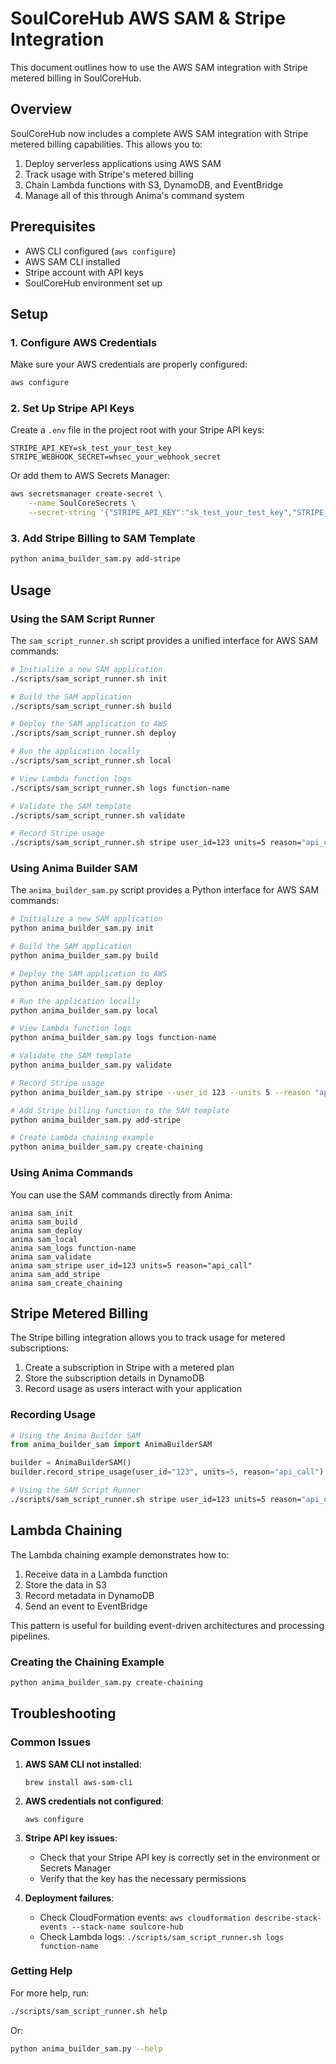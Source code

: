 # SoulCoreHub AWS SAM & Stripe Integration

This document outlines how to use the AWS SAM integration with Stripe metered billing in SoulCoreHub.

## Overview

SoulCoreHub now includes a complete AWS SAM integration with Stripe metered billing capabilities. This allows you to:

1. Deploy serverless applications using AWS SAM
2. Track usage with Stripe's metered billing
3. Chain Lambda functions with S3, DynamoDB, and EventBridge
4. Manage all of this through Anima's command system

## Prerequisites

- AWS CLI configured (`aws configure`)
- AWS SAM CLI installed
- Stripe account with API keys
- SoulCoreHub environment set up

## Setup

### 1. Configure AWS Credentials

Make sure your AWS credentials are properly configured:

```bash
aws configure
```

### 2. Set Up Stripe API Keys

Create a `.env` file in the project root with your Stripe API keys:

```
STRIPE_API_KEY=sk_test_your_test_key
STRIPE_WEBHOOK_SECRET=whsec_your_webhook_secret
```

Or add them to AWS Secrets Manager:

```bash
aws secretsmanager create-secret \
    --name SoulCoreSecrets \
    --secret-string '{"STRIPE_API_KEY":"sk_test_your_test_key","STRIPE_WEBHOOK_SECRET":"whsec_your_webhook_secret"}'
```

### 3. Add Stripe Billing to SAM Template

```bash
python anima_builder_sam.py add-stripe
```

## Usage

### Using the SAM Script Runner

The `sam_script_runner.sh` script provides a unified interface for AWS SAM commands:

```bash
# Initialize a new SAM application
./scripts/sam_script_runner.sh init

# Build the SAM application
./scripts/sam_script_runner.sh build

# Deploy the SAM application to AWS
./scripts/sam_script_runner.sh deploy

# Run the application locally
./scripts/sam_script_runner.sh local

# View Lambda function logs
./scripts/sam_script_runner.sh logs function-name

# Validate the SAM template
./scripts/sam_script_runner.sh validate

# Record Stripe usage
./scripts/sam_script_runner.sh stripe user_id=123 units=5 reason="api_call"
```

### Using Anima Builder SAM

The `anima_builder_sam.py` script provides a Python interface for AWS SAM commands:

```bash
# Initialize a new SAM application
python anima_builder_sam.py init

# Build the SAM application
python anima_builder_sam.py build

# Deploy the SAM application to AWS
python anima_builder_sam.py deploy

# Run the application locally
python anima_builder_sam.py local

# View Lambda function logs
python anima_builder_sam.py logs function-name

# Validate the SAM template
python anima_builder_sam.py validate

# Record Stripe usage
python anima_builder_sam.py stripe --user_id 123 --units 5 --reason "api_call"

# Add Stripe billing function to the SAM template
python anima_builder_sam.py add-stripe

# Create Lambda chaining example
python anima_builder_sam.py create-chaining
```

### Using Anima Commands

You can use the SAM commands directly from Anima:

```
anima sam_init
anima sam_build
anima sam_deploy
anima sam_local
anima sam_logs function-name
anima sam_validate
anima sam_stripe user_id=123 units=5 reason="api_call"
anima sam_add_stripe
anima sam_create_chaining
```

## Stripe Metered Billing

The Stripe billing integration allows you to track usage for metered subscriptions:

1. Create a subscription in Stripe with a metered plan
2. Store the subscription details in DynamoDB
3. Record usage as users interact with your application

### Recording Usage

```python
# Using the Anima Builder SAM
from anima_builder_sam import AnimaBuilderSAM

builder = AnimaBuilderSAM()
builder.record_stripe_usage(user_id="123", units=5, reason="api_call")
```

```bash
# Using the SAM Script Runner
./scripts/sam_script_runner.sh stripe user_id=123 units=5 reason="api_call"
```

## Lambda Chaining

The Lambda chaining example demonstrates how to:

1. Receive data in a Lambda function
2. Store the data in S3
3. Record metadata in DynamoDB
4. Send an event to EventBridge

This pattern is useful for building event-driven architectures and processing pipelines.

### Creating the Chaining Example

```bash
python anima_builder_sam.py create-chaining
```

## Troubleshooting

### Common Issues

1. **AWS SAM CLI not installed**:
   ```
   brew install aws-sam-cli
   ```

2. **AWS credentials not configured**:
   ```
   aws configure
   ```

3. **Stripe API key issues**:
   - Check that your Stripe API key is correctly set in the environment or Secrets Manager
   - Verify that the key has the necessary permissions

4. **Deployment failures**:
   - Check CloudFormation events: `aws cloudformation describe-stack-events --stack-name soulcore-hub`
   - Check Lambda logs: `./scripts/sam_script_runner.sh logs function-name`

### Getting Help

For more help, run:

```bash
./scripts/sam_script_runner.sh help
```

Or:

```bash
python anima_builder_sam.py --help
```

